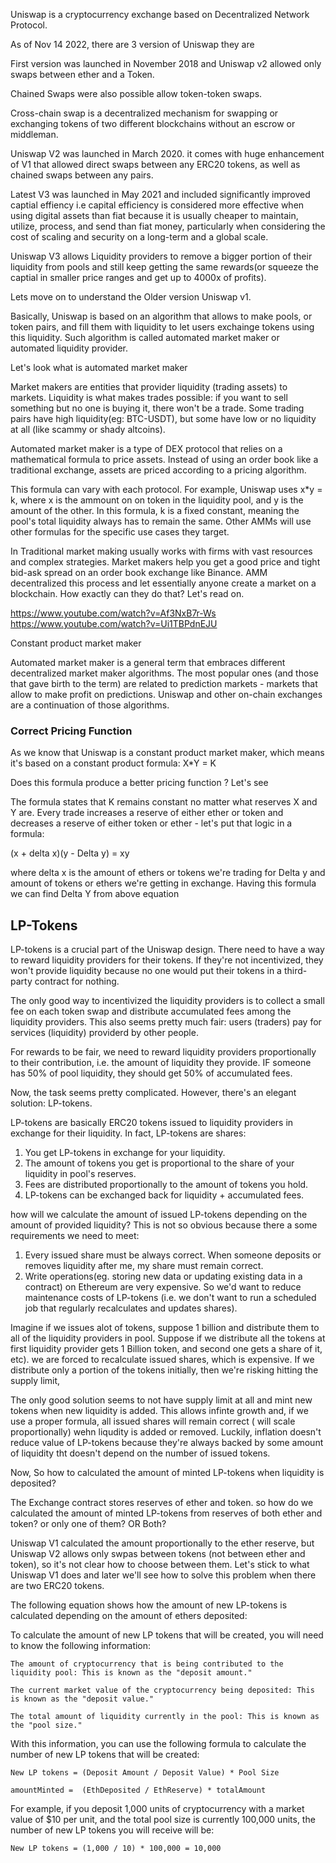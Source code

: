 Uniswap is a cryptocurrency exchange based on Decentralized Network Protocol.

As of Nov 14 2022, there are 3 version of Uniswap they are

First version was launched in November 2018 and Uniswap v2 allowed only swaps between ether and a Token.

Chained Swaps were also possible allow token-token swaps.

Cross-chain swap is a decentralized mechanism for swapping or exchanging tokens of two different blockchains without an escrow or middleman.

Uniswap V2 was launched in March 2020. it comes with huge enhancement of V1 that allowed direct swaps between any ERC20 tokens, as well as chained swaps between any pairs.

Latest V3 was launched in May 2021 and included significantly improved captial effiency i.e capital efficiency is considered more effective when using digital assets than fiat because it is usually cheaper to maintain, utilize, process, and send than fiat money, particularly when considering the cost of scaling and security on a long-term and a global scale.

Uniswap V3 allows Liquidity providers to remove a bigger portion of their liquidity from pools and still keep getting the same rewards(or squeeze the captial in smaller price ranges and get up to 4000x of profits).

Lets move on to understand the Older version Uniswap v1.

Basically, Uniswap is based on an algorithm that allows to make pools, or token pairs, and fill them with liquidity to let users exchainge tokens using this liquidity. Such algorithm is called automated market maker or automated liquidity provider.

Let's look what is automated market maker

Market makers are entities that provider liquidity (trading assets) to markets. Liquidity is what makes trades possible: if you want to sell something but no one is buying it, there won't be a trade. Some trading pairs have high liquidity(eg: BTC-USDT), but some have low or no liquidity at all (like scammy or shady altcoins).

Automated market maker is a type of DEX protocol that relies on a mathematical formula to price assets. Instead of using an order book like a traditional exchange, assets are priced according to a pricing algorithm.

This formula can vary with each protocol. For example, Uniswap uses x*y = k, where x is the ammount on on token in the liquidity pool, and y is the amount of the other. In this formula, k is a fixed constant, meaning the pool's total liquidity always has to remain the same. Other AMMs will use other formulas for the specific use cases they target. 

In Traditional market making usually works with firms with vast resources and complex strategies. Market makers help you get a good price and tight bid-ask spread on an order book exchange like Binance. AMM decentralized this process and let essentially anyone create a market on a blockchain. How exactly can they do that? Let's read on.

https://www.youtube.com/watch?v=Af3NxB7r-Ws
https://www.youtube.com/watch?v=Ui1TBPdnEJU

Constant product market maker

Automated market maker is a general term that embraces different decentralized market maker algorithms. The most popular ones (and those that gave birth to the term) are related to prediction markets - markets that allow to make profit on predictions. Uniswap and other on-chain exchanges are a continuation of those algorithms.


### Correct Pricing Function

As we know that Uniswap is a constant product market maker, which means it's based on a constant product formula: X*Y = K

Does this formula produce a better pricing function ? Let's see

The formula states that K remains constant no matter what reserves X and Y are. Every trade increases a reserve of either ether or token and decreases a reserve of either token or ether - let's put that logic in a formula:

(x + delta x)(y - Delta y) = xy

where delta x is the amount of ethers or tokens we're trading for Delta y and amount of tokens or ethers we're getting in exchange. Having this formula we can find Delta Y from above equation

## LP-Tokens

LP-tokens is a crucial part of the Uniswap design. There need to have a way to reward liquidity providers for their tokens. If they're not incentivized, they won't provide liquidity because no one would put their tokens in a third-party contract for nothing.

The only good way to incentivized the liquidity providers is to collect a small fee on each token swap and distribute accumulated fees among the liquidity providers. This also seems pretty much fair: users (traders) pay for services (liquidity) providerd by other people.

For rewards to be fair, we need to reward liquidity providers proportionally to their contribution, i.e. the amount of liquidity they provide. IF someone has 50% of pool liquidity, they should get 50% of accumulated fees.

Now, the task seems pretty complicated. However, there's an elegant solution: LP-tokens.

LP-tokens are basically ERC20 tokens issued to liquidity providers in exchange for their liquidity. In fact, LP-tokens are shares:
1. You get LP-tokens in exchange for your liquidity.
2. The amount of tokens you get is proportional to the share of your liquidity in pool's reserves.
3. Fees are distributed proportionally to the amount of tokens you hold.
4. LP-tokens can be exchanged back for liquidity + accumulated fees.

 how will we calculate the amount of issued LP-tokens depending on the amount of provided liquidity? This is not so obvious because there a some requirements we need to meet:


1. Every issued share must be always correct. When someone deposits or removes liquidity after me, my share must remain correct.
2. Write operations(eg. storing new data or updating existing data in a contract) on Ethereum are very expensive. So we'd want to reduce maintenance costs of LP-tokens (i.e. we don't want to run a scheduled job that regularly recalculates and updates shares).

Imagine if we issues alot of tokens, suppose 1 billion and distribute them to all of the liquidity providers in pool. Suppose if we distribute all the tokens at first liquidity provider gets 1 Billion token, and second one gets a share of it, etc). we are forced to recalculate issued shares, which is expensive. If we distribute only a portion of the tokens initially, then we're risking hitting the supply limit,

The only good solution seems to not have supply limit at all and mint new tokens when new liquidity is added. This allows infinte growth and, if we use a proper formula, all issued shares will remain correct ( will scale proportionally) wehn liqudity is added or removed. Luckily, inflation doesn't reduce value of LP-tokens because they're always backed by some amount of liquidity tht doesn't depend on the number of issued tokens.

Now, So how to calculated the amount of minted LP-tokens when liquidity is deposited?

The Exchange contract stores reserves of ether and token. so how do we calculated the amount of minted LP-tokens from reserves of both ether and token? or only one of them? OR Both? 

Uniswap V1 calculated the amount proportionally to the ether reserve, but Uniswap V2 allows only swpas between tokens (not between ether and token), so it's not clear how to choose between them. Let's stick to what Uniswap V1 does and later we'll see how to solve this problem when there are two ERC20 tokens.


The following equation shows how the amount of new LP-tokens is calculated depending on the amount of ethers deposited:

To calculate the amount of new LP tokens that will be created, you will need to know the following information:

    The amount of cryptocurrency that is being contributed to the liquidity pool: This is known as the "deposit amount."

    The current market value of the cryptocurrency being deposited: This is known as the "deposit value."

    The total amount of liquidity currently in the pool: This is known as the "pool size."

With this information, you can use the following formula to calculate the number of new LP tokens that will be created:

    New LP tokens = (Deposit Amount / Deposit Value) * Pool Size

    amountMinted =  (EthDeposited / EthReserve) * totalAmount

For example, if you deposit 1,000 units of cryptocurrency with a market value of $10 per unit, and the total pool size is currently 100,000 units, the number of new LP tokens you will receive will be:

    New LP tokens = (1,000 / 10) * 100,000 = 10,000

